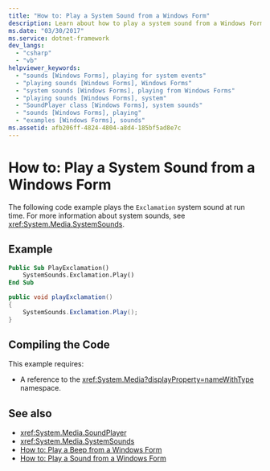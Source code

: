 ```yaml
---
title: "How to: Play a System Sound from a Windows Form"
description: Learn about how to play a system sound from a Windows Form by means of Visual Basic and C# code examples.
ms.date: "03/30/2017"
ms.service: dotnet-framework
dev_langs:
  - "csharp"
  - "vb"
helpviewer_keywords:
  - "sounds [Windows Forms], playing for system events"
  - "playing sounds [Windows Forms], Windows Forms"
  - "system sounds [Windows Forms], playing from Windows Forms"
  - "playing sounds [Windows Forms], system"
  - "SoundPlayer class [Windows Forms], system sounds"
  - "sounds [Windows Forms], playing"
  - "examples [Windows Forms], sounds"
ms.assetid: afb206ff-4824-4804-a8d4-185bf5ad8e7c
---
```

# How to: Play a System Sound from a Windows Form

The following code example plays the `Exclamation` system sound at run time. For more information about system sounds, see <xref:System.Media.SystemSounds>.

## Example

```vb
Public Sub PlayExclamation()
    SystemSounds.Exclamation.Play()
End Sub
```

```csharp
public void playExclamation()
{
    SystemSounds.Exclamation.Play();
}
```

## Compiling the Code

This example requires:

- A reference to the <xref:System.Media?displayProperty=nameWithType> namespace.

## See also

- <xref:System.Media.SoundPlayer>
- <xref:System.Media.SystemSounds>
- [How to: Play a Beep from a Windows Form](how-to-play-a-beep-from-a-windows-form.md)
- [How to: Play a Sound from a Windows Form](how-to-play-a-sound-from-a-windows-form.md)
